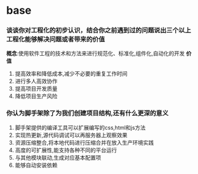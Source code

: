 # base
### 谈谈你对工程化的初步认识，结合你之前遇到过的问题说出三个以上工程化能够解决问题或者带来的价值
**概念**:使用软件工程的技术和方法来进行规范化、标准化,组件化,自动化的开发
**价值**
1. 提高效率和降低成本,减少不必要的重复工作时间
2. 进行多人高效协作
3. 提高项目开发质量
4. 降低项目生产风险

### 你认为脚手架除了为我们创建项目结构,还有什么更深的意义
1. 脚手架提供的编译工具可以扩展编写的css,html和js方法
2. 实现热更新,源代码调试可以再服务器上观察效果
3. 资源压缩整合,将本地代码进行压缩合并在放入生产环境实践
4. 高度的可扩展性,能支持各种不同的平台运行
5. 与其他模块联动,生成对应基本配置项
6. 能够自动安装依赖
